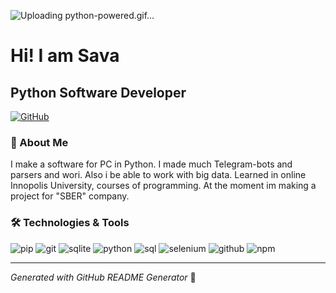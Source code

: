![Uploading python-powered.gif…]()
# Hi! I am Sava

## Python Software Developer 

[![GitHub](https://img.shields.io/badge/GitHub-Profile-blue?logo=github)](https://github.com/s0lerro)

### 👤 About Me
I make a software for PC in Python. I made much Telegram-bots and parsers and wori. Also i be able to work with big data. Learned in online Innopolis University, courses of programming. At the moment im making a project for "SBER" company.



### 🛠️ Technologies & Tools

![pip](https://img.shields.io/badge/-pip-informational?style=flat&logo=pip&logoColor=white) ![git](https://img.shields.io/badge/-git-informational?style=flat&logo=git&logoColor=white) ![sqlite](https://img.shields.io/badge/-sqlite-informational?style=flat&logo=sqlite&logoColor=white) ![python](https://img.shields.io/badge/-python-informational?style=flat&logo=python&logoColor=white) ![sql](https://img.shields.io/badge/-sql-informational?style=flat&logo=sql&logoColor=white) ![selenium](https://img.shields.io/badge/-selenium-informational?style=flat&logo=selenium&logoColor=white) ![github](https://img.shields.io/badge/-github-informational?style=flat&logo=github&logoColor=white) ![npm](https://img.shields.io/badge/-npm-informational?style=flat&logo=npm&logoColor=white)

---

*Generated with GitHub README Generator* 🚀
